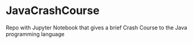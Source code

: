 # JavaCrashCourse
Repo with Jupyter Notebook that gives a brief Crash Course to the Java programming language
